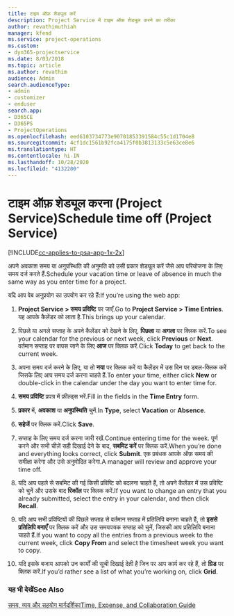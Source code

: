 ```yaml
---
title: टाइम ऑफ़ शेड्यूल करें
description: Project Service में टाइम ऑफ़ शेड्यूल करने का तरीका
author: revathimuthiah
manager: kfend
ms.service: project-operations
ms.custom:
- dyn365-projectservice
ms.date: 8/03/2018
ms.topic: article
ms.author: revathim
audience: Admin
search.audienceType:
- admin
- customizer
- enduser
search.app:
- D365CE
- D365PS
- ProjectOperations
ms.openlocfilehash: eed6103734773e90701853391584c55c1d1704e8
ms.sourcegitcommit: 4cf1dc1561b92fca4175f0b3813133c5e63ce8e6
ms.translationtype: HT
ms.contentlocale: hi-IN
ms.lasthandoff: 10/28/2020
ms.locfileid: "4132200"
---
```

# <a name="schedule-time-off-project-service"></a><span data-ttu-id="a90c2-103">टाइम ऑफ़ शेड्यूल करना (Project Service)</span><span class="sxs-lookup"><span data-stu-id="a90c2-103">Schedule time off (Project Service)</span></span>

[!INCLUDE[cc-applies-to-psa-app-1x-2x](../includes/cc-applies-to-psa-app-1x-2x.md)]

<span data-ttu-id="a90c2-104">अपने अवकाश समय या अनुपस्थिति की अनुमति को उसी प्रकार शेड्यूल करें जैसे आप परियोजना के लिए समय दर्ज करते हैं.</span><span class="sxs-lookup"><span data-stu-id="a90c2-104">Schedule your vacation time or leave of absence in much the same way as you enter time for a project.</span></span>  
  
 <span data-ttu-id="a90c2-105">यदि आप वेब अनुप्रयोग का उपयोग कर रहे हैं:</span><span class="sxs-lookup"><span data-stu-id="a90c2-105">If you’re using the web app:</span></span>  
  
1.  <span data-ttu-id="a90c2-106">**Project Service > समय प्रविष्टि** पर जाएँ.</span><span class="sxs-lookup"><span data-stu-id="a90c2-106">Go to **Project Service > Time Entries**.</span></span> <span data-ttu-id="a90c2-107">यह आपके कैलेंडर को लाता है.</span><span class="sxs-lookup"><span data-stu-id="a90c2-107">This brings up your calendar.</span></span>  
  
2.  <span data-ttu-id="a90c2-108">पिछले या अगले सप्ताह के अपने कैलेंडर को देखने के लिए, **पिछला** या **अगला** पर क्लिक करें.</span><span class="sxs-lookup"><span data-stu-id="a90c2-108">To see your calendar for the previous or next week, click **Previous** or **Next**.</span></span> <span data-ttu-id="a90c2-109">वर्तमान सप्ताह पर वापस जाने के लिए **आज** पर क्लिक करें.</span><span class="sxs-lookup"><span data-stu-id="a90c2-109">Click **Today** to get back to the current week.</span></span>  
  
3.  <span data-ttu-id="a90c2-110">अपना समय दर्ज करने के लिए, या तो **नया** पर क्लिक करें या कैलेंडर में उस दिन पर डबल-क्लिक करें जिसके लिए आप समय दर्ज करना चाहते हैं.</span><span class="sxs-lookup"><span data-stu-id="a90c2-110">To enter your time, either click **New** or double-click in the calendar under the day you want to enter time for.</span></span>  
  
4.  <span data-ttu-id="a90c2-111">**समय प्रविष्टि** प्रपत्र में फ़ील्ड्स भरें.</span><span class="sxs-lookup"><span data-stu-id="a90c2-111">Fill in the fields in the **Time Entry** form.</span></span>  
  
5.  <span data-ttu-id="a90c2-112">**प्रकार** में, **अवकाश** या **अनुपस्थिति** चुनें.</span><span class="sxs-lookup"><span data-stu-id="a90c2-112">In **Type**, select **Vacation** or **Absence**.</span></span>  
  
6.  <span data-ttu-id="a90c2-113">**सहेजें** पर क्लिक करें.</span><span class="sxs-lookup"><span data-stu-id="a90c2-113">Click **Save**.</span></span>  
  
7.  <span data-ttu-id="a90c2-114">सप्ताह के लिए समय दर्ज करना जारी रखें.</span><span class="sxs-lookup"><span data-stu-id="a90c2-114">Continue entering time for the week.</span></span> <span data-ttu-id="a90c2-115">पूर्ण करने और सभी चीज़ें सही दिखाई देने के बाद, **सबमिट करें** पर क्लिक करें.</span><span class="sxs-lookup"><span data-stu-id="a90c2-115">When you’re done and everything looks correct, click **Submit**.</span></span> <span data-ttu-id="a90c2-116">एक प्रबंधक आपके ऑफ़ समय की समीक्षा करेगा और उसे अनुमोदित करेगा.</span><span class="sxs-lookup"><span data-stu-id="a90c2-116">A manager will review and approve your time off.</span></span>  
  
8.  <span data-ttu-id="a90c2-117">यदि आप पहले से सबमिट की गई किसी प्रविष्टि को बदलना चाहते हैं, तो अपने कैलेंडर में उस प्रविष्टि को चुनें और उसके बाद **रिकॉल** पर क्लिक करें.</span><span class="sxs-lookup"><span data-stu-id="a90c2-117">If you want to change an entry that you already submitted, select the entry in your calendar, and then click **Recall**.</span></span>  
  
9. <span data-ttu-id="a90c2-118">यदि आप सभी प्रविष्टियों की पिछले सप्ताह से वर्तमान सप्ताह में प्रतिलिपि बनाना चाहते हैं, तो **इससे प्रतिलिपि बनाएँ** पर क्लिक करें और उस समयपत्रक सप्ताह को चुनें, जिसकी आप प्रतिलिपि बनाना चाहते हैं.</span><span class="sxs-lookup"><span data-stu-id="a90c2-118">If you want to copy all the entries from a previous week to the current week, click **Copy From** and select the timesheet week you want to copy.</span></span>  
  
10. <span data-ttu-id="a90c2-119">यदि इसके बजाय आपको उन कार्यों की सूची दिखाई देती है जिन पर आप कार्य कर रहे हैं, तो **ग्रिड** पर क्लिक करें.</span><span class="sxs-lookup"><span data-stu-id="a90c2-119">If you’d rather see a list of what you’re working on, click **Grid**.</span></span>  
  
### <a name="see-also"></a><span data-ttu-id="a90c2-120">यह भी देखें</span><span class="sxs-lookup"><span data-stu-id="a90c2-120">See Also</span></span>  
 [<span data-ttu-id="a90c2-121">समय, व्यय और सहयोग मार्गदर्शिका</span><span class="sxs-lookup"><span data-stu-id="a90c2-121">Time, Expense, and Collaboration Guide</span></span>](../psa/time-expense-collaboration-guide.md)
